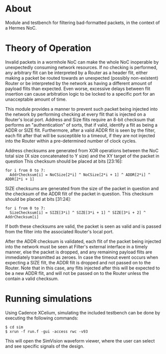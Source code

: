 # About
Module and testbench for filtering bad-formatted packets, in the context of a Hermes NoC.

# Theory of Operation
Invalid packets in a wormhole NoC can make the whole NoC inoperable by unexpectedly consuming network resources.
If no checking is performed, any arbitrary flit can be interpreted by a Router as a header flit, either making a packet be routed towards an unexpected (possibly non-existent) Router or be interpreted by the network as having a different amount of payload flits than expected.
Even worse, excessive delays between flit insertion can cause arbitration logic to be locked to a specific port for an unacceptable amount of time.

This module provides a manner to prevent such packet being injected into the network by performing checking at every flit that is injected on a Router's local port.
Address and Size flits require an 8-bit checksum that performs an "authentication" of sorts, that if valid, identify a flit as being a ADDR or SIZE flit.
Furthermore, after a valid ADDR flit is seen by the filter, each flit after that will be susceptible to a timeout, if they are not injected into the Router within a pre-determined number of clock cycles.

Address checksums are generated from XOR operations between the NoC total size (X size concatenated to Y size) and the XY target of the packet in question
This checksum should be placed at bits [23:16]:
```console
for i from 0 to 7:
  AddrChecksum[i] = NoCSize[2*i] ^ NoCSize[2*i + 1] ^ ADDR[2*i] ^ ADDR[2*i + 1]
```

SIZE checksums are generated from the size of the packet in question and the checksum of the ADDR filt of the packet in question. This checksum should be placed at bits [31:24]:
```console
for i from 0 to 7:
  SizeChecksum[i] = SIZE[3*i] ^ SIZE[3*i + 1] ^ SIZE[3*i + 2] ^ AddrChecksum[i]
```

If both these checksums are valid, the packet is seen as valid and is passed from the filter into the associated Router's local port.

After the ADDR checksum is validated, each flit of the packet being injected into the network must be seen at Filter's external interface in a timely manner, else the packet is dropped, and any remaining payload flits are immediately transmitted as zeroes.
In case the timeout event occurs when expecting a SIZE filt, the ADDR filt is dropped and not passed on to the Router. 
Note that in this case, any flits injected after this will be expected to be a new ADDR flit, and will not be passed on to the Router unless the contain a valid checksum.

# Running simulations
Using Cadence XCelium, simulating the included testbench can be done by executing the following commands:

```console
$ cd sim
$ xrun -f run.f -gui -access rwc -v93
```
This will open the SimVision waveform viewer, where the user can select and see specific signals of the design.
